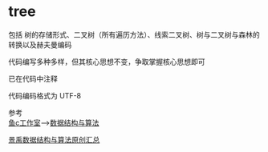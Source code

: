 # tree
包括 树的存储形式、二叉树（所有遍历方法）、线索二叉树、树与二叉树与森林的转换以及赫夫曼编码

代码编写多种多样，但其核心思想不变，争取掌握核心思想即可

已在代码中注释

代码编码格式为 UTF-8

参考  
[鱼c工作室](fishc.com)—>[数据结构与算法](https://www.bilibili.com/video/BV1jW411K7yg?spm_id_from=333.1007.top_right_bar_window_custom_collection.content.click)

[景禹数据结构与算法原创汇总](https://mp.weixin.qq.com/s/NvTzr-sAhIEpK5Lhl8TaBQ)
